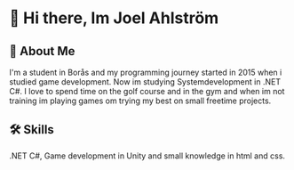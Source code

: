 # 👋 Hi there, Im Joel Ahlström 




## 🚀 About Me
I'm a student in Borås and my programming journey started in 2015 when i studied game development. Now im studying Systemdevelopment in .NET C#. I love to spend time on the golf course and in the gym and when im not training im playing games om trying my best on small freetime projects.




## 🛠 Skills
.NET C#, Game development in Unity and small knowledge in html and css.
